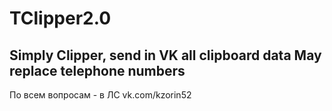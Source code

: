 # TClipper2.0
Simply Clipper, send in VK all clipboard data
May replace telephone numbers
------------------------------------------------------
По всем вопросам - в ЛС
vk.com/kzorin52
